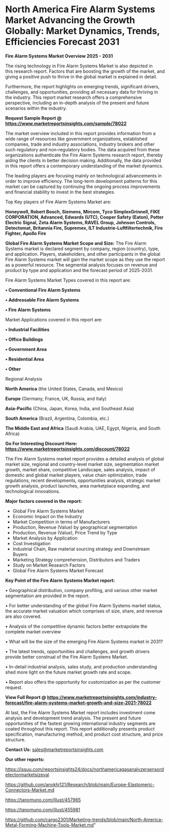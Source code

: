 # North America Fire Alarm Systems Market Advancing the Growth Globally: Market Dynamics, Trends, Efficiencies Forecast 2031

<Strong> Fire Alarm Systems Market Overview 2025 - 2031</strong>

The rising technology in Fire Alarm Systems Market is also depicted in this research report. Factors that are boosting the growth of the market, and giving a positive push to thrive in the global market is explained in detail.

Furthermore, the report highlights on emerging trends, significant drivers, challenges, and opportunities, providing all necessary data for thriving in the industry. This report market research offers a comprehensive perspective, including an in-depth analysis of the present and future scenarios within the industry.

<strong>Request Sample Report @ <a href=https://www.marketreportsinsights.com/sample/78022>https://www.marketreportsinsights.com/sample/78022</a></strong>

The market overview included in this report provides information from a wide range of resources like government organizations, established companies, trade and industry associations, industry brokers and other such regulatory and non-regulatory bodies. The data acquired from these organizations authenticate the Fire Alarm Systems research report, thereby aiding the clients in better decision making. Additionally, the data provided in this report offers a contemporary understanding of the market dynamics.

The leading players are focusing mainly on technological advancements in order to improve efficiency. The long-term development patterns for this market can be captured by continuing the ongoing process improvements and financial stability to invest in the best strategies.

Top Key players of Fire Alarm Systems Market are:

<strong>Honeywell, Robert Bosch, Siemens, Mircom, Tyco SimplexGrinnell, FIKE CORPORATION, Advanced, Edwards (UTC), Cooper Safety (Eaton), Potter Electric Signal, Zeta Alarm Systems, RAVEL Group, Johnson Controls, Detectomat, Britannia Fire, Supremex, ILT Industrie-Luftfiltertechnik, Fire Fighter, Apollo Fire</strong>

<strong><b>Global Fire Alarm Systems Market Scope and Size:</b></strong>
The Fire Alarm Systems market is declared segment by company, region (country), type, and application. Players, stakeholders, and other participants in the global Fire Alarm Systems market will gain the market scope as they use the report as a powerful resource. The segmental analysis focuses on revenue and product by type and application and the forecast period of 2025-2031.

Fire Alarm Systems Market Types covered in this report are:

<strong>• Conventional Fire Alarm Systems

• Addressable Fire Alarm Systems

• Fire Alarm Systems</strong>

Market Applications covered in this report are:

<strong>• Industrial Facilities

• Office Buildings

• Government Area

• Residential Area

• Other</strong> 

Regional Analysis

<strong>North America</strong> (the United States, Canada, and Mexico)

<strong>Europe</strong> (Germany, France, UK, Russia, and Italy)

<strong>Asia-Pacific</strong> (China, Japan, Korea, India, and Southeast Asia)

<strong>South America</strong> (Brazil, Argentina, Colombia, etc.)

<strong>The Middle East and Africa</strong> (Saudi Arabia, UAE, Egypt, Nigeria, and South Africa)

<strong>Go For Interesting Discount Here: <a href=https://www.marketreportsinsights.com/discount/78022>https://www.marketreportsinsights.com/discount/78022</a></strong>

The Fire Alarm Systems market report provides a detailed analysis of global market size, regional and country-level market size, segmentation market growth, market share, competitive Landscape, sales analysis, impact of domestic and global market players, value chain optimization, trade regulations, recent developments, opportunities analysis, strategic market growth analysis, product launches, area marketplace expanding, and technological innovations.

<strong><b>Major factors covered in the report:</b></strong>
<ul>
  <li>Global Fire Alarm Systems Market </li>
  <li>Economic Impact on the Industry</li>
  <li>Market Competition in terms of Manufacturers</li>
  <li>Production, Revenue (Value) by geographical segmentation</li>
  <li>Production, Revenue (Value), Price Trend by Type</li>
  <li>Market Analysis by Application</li>
  <li>Cost Investigation</li>
  <li>Industrial Chain, Raw material sourcing strategy and Downstream Buyers</li>
  <li>Marketing Strategy comprehension, Distributors and Traders</li>
  <li>Study on Market Research Factors</li>
  <li>Global Fire Alarm Systems Market Forecast</li>
</ul>

<strong><b>Key Point of the Fire Alarm Systems Market report:</b></strong>

• Geographical distribution, company profiling, and various other market segmentation are provided in the report.

• For better understanding of the global Fire Alarm Systems market status, the accurate market valuation which comprises of size, share, and revenue are also covered.

• Analysis of the competitive dynamic factors better extrapolate the complete market overview

• What will be the size of the emerging Fire Alarm Systems market in 2031?

• The latest trends, opportunities and challenges, and growth drivers provide better construal of the Fire Alarm Systems Market.

• In-detail industrial analysis, sales study, and production understanding shed more light on the future market growth rate and scope.

• Report also offers the opportunity for customization as per the customer request.

<strong><b>View Full Report @ <a href=https://www.marketreportsinsights.com/industry-forecast/fire-alarm-systems-market-growth-and-size-2021-78022>https://www.marketreportsinsights.com/industry-forecast/fire-alarm-systems-market-growth-and-size-2021-78022</a></b></strong>


At last, the Fire Alarm Systems Market report includes investment come analysis and development trend analysis. The present and future opportunities of the fastest growing international industry segments are coated throughout this report. This report additionally presents product specification, manufacturing method, and product cost structure, and price structure.

<strong>Contact Us:</strong>
sales@marketreportsinsights.com

<strong>Our other reports:</strong>

<a href=https://issuu.com/reportsinsights24/docs/northamericagasanalyzersensordetectormarketsizeval>https://issuu.com/reportsinsights24/docs/northamericagasanalyzersensordetectormarketsizeval</a>

<a href=https://github.com/anokhi121/Research/blob/main/Europe-Elastomeric-Connectors-Market.md>https://github.com/anokhi121/Research/blob/main/Europe-Elastomeric-Connectors-Market.md</a>

<a href=https://tanomuno.com/illust/457965>https://tanomuno.com/illust/457965</a>

<a href=https://tanomuno.com/illust/455981>https://tanomuno.com/illust/455981</a>

<a href=https://github.com/cargo2301/Marketing-trends/blob/main/North-America-Metal-Forming-Machine-Tools-Market.md>https://github.com/cargo2301/Marketing-trends/blob/main/North-America-Metal-Forming-Machine-Tools-Market.md</a>"
